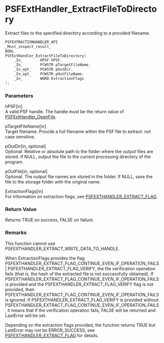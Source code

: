 # PSFExtHandler_ExtractFileToDirectory
Extract files to the specified directory according to a provided filename.
````c
PSFEXTRACTIONHANDLER_API
_Must_inspect_result_
BOOL
PSFExtHandler_ExtractFileToDirectory(
    _In_        HPSF hPSF,
    _In_        PCWSTR pTargetFileName,
    _In_opt_    PCWSTR pOutDir,
    _In_opt_    PCWSTR pOutFileName,
    _In_        WORD ExtractionFlags
);
````
### Parameters
hPSF\[in\]  
A valid PSF handle. The handle must be the return value of [PSFExtHandler_OpenFile](PSFExtHandler_OpenFile_en.md).

pTargetFileName\[in\]  
Target filename. Provide a full filename within the PSF file to extract. not case sensitive.

pOutDir\[in, optional\]  
Optional. Relative or absolute path to the folder where the output files are stored. If NULL, output the file to the current processing directory of the program.

pOutFile\[in, optional\]  
Optional. The output file names are stored in the folder. If NULL, save the file to the storage folder with the original name.

ExtractionFlags\[in\]  
For information on extraction flags, see [PSFEXTHANDLER_EXTRACT_FLAG](PSFEXTHANDLER_EXTRACT_FLAG_en.md).
### Return Value
Returns TRUE on success, FALSE on failure.

### Remarks
This function cannot use PSFEXTHANDLER_EXTRACT_WRITE_DATA_TO_HANDLE.

When ExtractionFlags provides the flag PSFEXTHANDLER_EXTRACT_FLAG_CONTINUE_EVEN_IF_OPERATION_FAILS | PSFEXTHANDLER_EXTRACT_FLAG_VERIFY, the file verification operation fails (that is, the hash of the extracted file is not successfully obtained). If PSFEXTHANDLER_EXTRACT_FLAG_CONTINUE_EVEN_IF_OPERATION_FAILS is provided and the PSFEXTHANDLER_EXTRACT_FLAG_VERIFY flag is not provided, then PSFEXTHANDLER_EXTRACT_FLAG_CONTINUE_EVEN_IF_OPERATION_FAILS is ignored. If PSFEXTHANDLER_EXTRACT_FLAG_VERIFY is provided without PSFEXTHANDLER_EXTRACT_FLAG_CONTINUE_EVEN_IF_OPERATION_FAILS, it means that if the verification operation fails, FALSE will be returned and LastError will be set.

Depending on the extraction flags provided, the function returns TRUE but LastError may not be ERROR_SUCCESS, see [PSFEXTHANDLER_EXTRACT_FLAG](PSFEXTHANDLER_EXTRACT_FLAG_en.md) for details.
